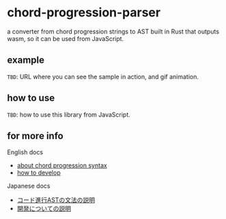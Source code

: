 # chord-progression-parser

a converter from chord progression strings to AST built in Rust that outputs wasm, so it can be used from JavaScript.

## example

`TBD`: URL where you can see the sample in action, and gif animation.

## how to use

`TBD`: how to use this library from JavaScript.

## for more info

English docs

- [about chord progression syntax](./_docs/en/about-chord-progression-syntax.md)
- [how to develop](./_docs/en/how-to-develop.md)

Japanese docs

- [コード進行ASTの文法の説明](./_docs/ja/about-chord-progression-syntax.md)
- [開発についての説明](./_docs/ja/how-to-develop.md)
